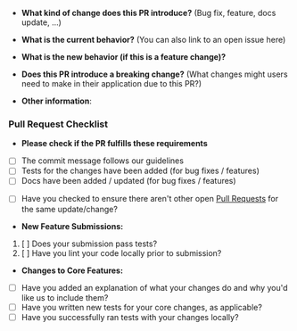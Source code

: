 <!-- You can erase any parts of this template not applicable to your Pull Request. -->

* **What kind of change does this PR introduce?** (Bug fix, feature, docs update, ...)

* **What is the current behavior?** (You can also link to an open issue here)

* **What is the new behavior (if this is a feature change)?**

* **Does this PR introduce a breaking change?** (What changes might users need to make in their application due to this PR?)

* **Other information**:

<!-- Frontend Only
    ### Screen changes Before this PR

    ### Screen changes After this PR
-->

<!-- Backend Only
    #### Itens necessários para deploy em produção
    - [ ] Database changes necessary
    - [ ] Clear cache in any database infrastructure

    ### Database changes necessaries
    ```sql
        select 1+1;
    ```
-->

### Pull Request Checklist

* **Please check if the PR fulfills these requirements**
- [ ] The commit message follows our guidelines
- [ ] Tests for the changes have been added (for bug fixes / features)
- [ ] Docs have been added / updated (for bug fixes / features)
* [ ] Have you checked to ensure there aren't other open [Pull Requests](../../../pulls) for the same update/change?

*  **New Feature Submissions:**

1. [ ] Does your submission pass tests?
2. [ ] Have you lint your code locally prior to submission?

* **Changes to Core Features:**

* [ ] Have you added an explanation of what your changes do and why you'd like us to include them?
* [ ] Have you written new tests for your core changes, as applicable?
* [ ] Have you successfully ran tests with your changes locally?
